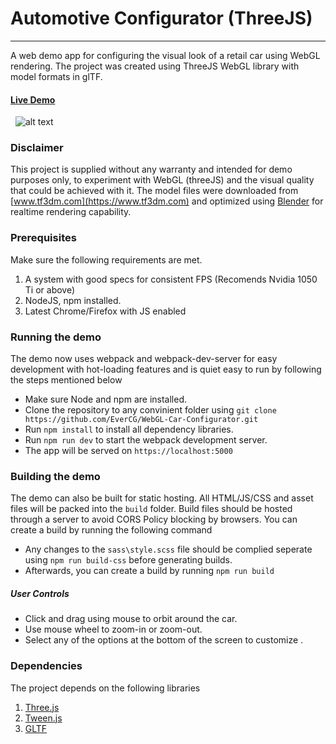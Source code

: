 # Automotive Configurator (ThreeJS)
---
A web demo app for configuring the visual look of a retail car using WebGL rendering. The project was created using ThreeJS WebGL library with model formats in glTF.

#### [Live Demo](https://automotive-configurator.web.app/)
&nbsp;
![alt text](https://raw.githubusercontent.com/EverCG/automotive-configurator/master/thumbs/screenshot_0a.jpg)

### Disclaimer
This project is supplied without any warranty and intended for demo purposes only, to experiment with WebGL (threeJS) and the visual quality that could be achieved with it. The model files were downloaded from [www.tf3dm.com](https://www.tf3dm.com) and optimized using [Blender](https://www.blender.org) for realtime rendering capability.

### Prerequisites
Make sure the following requirements are met.
1. A system with good specs for consistent FPS (Recomends Nvidia 1050 Ti or above)
2. NodeJS, npm installed.
3. Latest Chrome/Firefox with JS enabled

### Running the demo
The demo now uses webpack and webpack-dev-server for easy development with hot-loading features and is quiet easy to run by following the steps mentioned below

* Make sure Node and npm are installed.
* Clone the repository to any convinient folder using `git clone https://github.com/EverCG/WebGL-Car-Configurator.git`
* Run `npm install` to install all dependency libraries.
* Run `npm run dev` to start the webpack development server.
* The app will be served on `https://localhost:5000`

### Building the demo
The demo can also be built for static hosting. All HTML/JS/CSS and asset files will be packed into the `build` folder. Build files should be hosted through a server to avoid CORS Policy blocking by browsers. You can create a build by running the following command

* Any changes to the `sass\style.scss` file should be complied seperate using `npm run build-css` before generating builds.
* Afterwards, you can create a build by running `npm run build`

##### User Controls
* Click and drag using mouse to orbit around the car.
* Use mouse wheel to zoom-in or zoom-out.
* Select any of the options at the bottom of the screen to customize .

### Dependencies
The project depends on the following libraries
1. [Three.js](https://github.com/mrdoob/three.js/)
2. [Tween.js](https://github.com/sole/tween.js/)
3. [GLTF](https://github.com/KhronosGroup/glTF)
